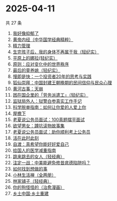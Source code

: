 # 2025-04-11

共 27 条

<!-- BEGIN WEREAD -->
<!-- 最后更新时间 2025-04-11 09:15:18 +0800 -->
1. [我好像抑郁了](https://weread.qq.com/web/bookDetail/1c032c20813ab9c7cg0178f4)
1. [黄帝内经（中华国学经典精粹）](https://weread.qq.com/web/bookDetail/5e232c20718443d55e2b9e6)
1. [精力管理](https://weread.qq.com/web/bookDetail/4263296071f8f0464264d41)
1. [生完孩子后，我的身体不再属于我（轻纪实）](https://weread.qq.com/web/bookDetail/89232a40813ab9cb3g018f2f)
1. [平原上的娜拉(轻纪实）](https://weread.qq.com/web/bookDetail/f7932bf0813ab9d2eg012157)
1. [原则：应对变化中的世界秩序](https://weread.qq.com/web/bookDetail/19332dd0728b621d193d571)
1. [最后的童养媳（轻纪实）](https://weread.qq.com/web/bookDetail/2e132f30813ab9cfeg0188b3)
1. [慢即是快：一个投资者20年的思考与实践](https://weread.qq.com/web/bookDetail/fb2329d0813ab9cb8g0171c0)
1. [狐仙崇拜：中国封建王朝晚期的民间信仰与民众心理](https://weread.qq.com/web/bookDetail/535324c0813ab9cf3g0128a8)
1. [黄河古事：天崩](https://weread.qq.com/web/bookDetail/55532930813ab9ce5g01675f)
1. [困在国企里的「劳务派遣工」（轻纪实）](https://weread.qq.com/web/bookDetail/07d32c40813ab9d11g017900)
1. [监狱局外人：狱警白参真实工作手记](https://weread.qq.com/web/bookDetail/d7232e50813ab9d26g017039)
1. [科学脱单指南：如何让你爱的人爱上你](https://weread.qq.com/web/bookDetail/970323b0813ab9cb8g012f8a)
1. [屋檐下](https://weread.qq.com/web/bookDetail/1df32b10813ab9cafg014f54)
1. [老夏说公务员面试：100真题摆平面试](https://weread.qq.com/web/bookDetail/e5832a40813ab7181g011041)
1. [欲望男女：蹲坑读物故事集](https://weread.qq.com/web/bookDetail/f83320a0813ab9c90g015c2e)
1. [老夏说公务员面试：助你顺利考上公务员](https://weread.qq.com/web/bookDetail/40132580718ea5624013f94)
1. [活在此时此刻](https://weread.qq.com/web/bookDetail/e283207071728722e28cb43)
1. [自渡：真希望你能好好爱自己](https://weread.qq.com/web/bookDetail/1fb32b80813ab8764g0175d9)
1. [给国人的医学减重指南](https://weread.qq.com/web/bookDetail/ed1324f0813ab91d5g013e7f)
1. [跳来跳去的女人（轻经典）](https://weread.qq.com/web/bookDetail/33b320c0813ab9cdeg014211)
1. [注定一战：中美能避免修昔底德陷阱吗？](https://weread.qq.com/web/bookDetail/0ea32a9071bf49470ea43a4)
1. [如何找到想做的事](https://weread.qq.com/web/bookDetail/71a32fb0813ab8de8g019cc9)
1. [小林生活禅（全两册）](https://weread.qq.com/web/bookDetail/25d32400813ab705dg0163e9)
1. [林家铺子（轻经典）](https://weread.qq.com/web/bookDetail/f28328a0813ab9ca9g010225)
1. [你的狗怪怪的（治愈漫画）](https://weread.qq.com/web/bookDetail/fdb329d0813ab9cd8g0103ba)
1. [乡土中国·乡土重建](https://weread.qq.com/web/bookDetail/b4c32ee072455c41b4c6216)
<!-- END WEREAD -->